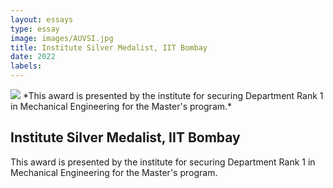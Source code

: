 ```yaml
---
layout: essays  
type: essay
image: images/AUVSI.jpg
title: Institute Silver Medalist, IIT Bombay
date: 2022 
labels:
---
```


<img class="ui image" src="{{ site.baseurl }}/images/AUVSI.jpg ">
*This award is presented by the institute for securing Department Rank 1 in Mechanical Engineering for the Master's program.*


## Institute Silver Medalist, IIT Bombay
This award is presented by the institute for securing Department Rank 1 in Mechanical Engineering for the Master's program.
